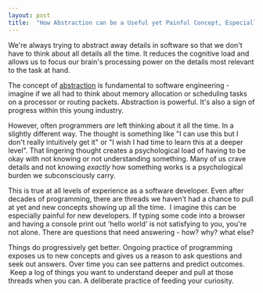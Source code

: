 ```yaml
---
layout: post
title:  "How Abstraction can be a Useful yet Painful Concept, Especially for Beginners"
---
```


We're always trying to abstract away details in software so that we don't have to think about all details all the time. It reduces the cognitive load and allows us to focus our brain's processing power on the details most relevant to the task at hand.

The concept of [abstraction](https://en.wikipedia.org/wiki/Abstraction_(computer_science)) is fundamental to software engineering - imagine if we all had to think about memory allocation or scheduling tasks on a processor or routing packets. Abstraction is powerful. It's also a sign of progress within this young industry.

However, often programmers _are_ left thinking about it all the time. In a slightly different way. The thought is something like "I can use this but I don't really intuitively get it" or "I wish I had time to learn this at a deeper level". That lingering thought creates a psychological load of having to be okay with not knowing or not understanding something. Many of us crave details and not knowing _exactly_ how something works is a psychological burden we subconsciously carry. 

This is true at all levels of experience as a software developer. Even after decades of programming, there are threads we haven't had a chance to pull at yet and new concepts showing up all the time.  I imagine this can be especially painful for new developers. If typing some code into a browser and having a console print out 'hello world' is not satisfying to you, you're not alone. There are questions that need answering - how? why? what else?

Things do progressively get better. Ongoing practice of programming exposes us to new concepts and gives us a reason to ask questions and seek out answers. Over time you can see patterns and predict outcomes.  Keep a log of things you want to understand deeper and pull at those threads when you can. A deliberate practice of feeding your curiosity.